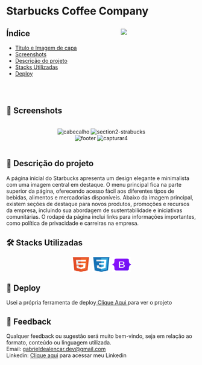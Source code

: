 # Starbucks Coffee Company

<div style="display: inline_block">

<img src="https://logodownload.org/wp-content/uploads/2017/10/Starbucks-logo.png" width="200px" align="right" />

## Índice
 
 - [Título e Imagem de capa](#Starbucks-Coffee-Starbuck)
 - [Screenshots](#Screenshots)
 - [Descrição do projeto](#Descrição-do-projeto)
 - [Stacks Utilizadas](#Stacks-Utilizadas)
 - [Deploy](#Deploy)

</div>

<br>
<br>

## 📸 Screenshots

<br>

<div>
<div align="center">
<img width="500px" alt="cabecalho" src="https://github.com/gabrielalencs/Starbucks-Coffee-Company/assets/127636935/b145d83e-3cad-421f-bfce-40037e6c53ab">
<img width="500px" height="200px" alt="section2-strabucks" src="https://github.com/gabrielalencs/Starbucks-Coffee-Company/assets/127636935/a5b36f47-655f-4594-8db0-1eedcc25e1b9">
<br>
<img width="500px" alt="footer" src="https://github.com/gabrielalencs/Starbucks-Coffee-Company/assets/127636935/5d56d85a-1784-4cd8-b527-6cde001c518b">
<img width="500px" alt="capturar4" src="https://github.com/gabrielalencs/Starbucks-Coffee-Company/assets/127636935/8afce86c-0e4e-436e-a293-d285495d5c4d">
</div>

<br>

## 📄 Descrição do projeto

<p>
   A página inicial do Starbucks apresenta um design elegante e minimalista com uma imagem central em destaque. O menu principal fica na parte superior da página, oferecendo acesso fácil aos diferentes tipos de bebidas, alimentos e mercadorias disponíveis. Abaixo da imagem principal, existem seções de destaque para novos produtos, promoções e recursos da empresa, incluindo sua abordagem de sustentabilidade e iniciativas comunitárias. O rodapé da página inclui links para informações importantes, como política de privacidade e carreiras na empresa.
</p>
 
 ## 🛠 Stacks Utilizadas
 
 <div align="center">
  <img align="center" alt="Alencar-HTML" height="40" width="50" src="https://raw.githubusercontent.com/devicons/devicon/master/icons/html5/html5-original.svg">
 <img align="center" alt="Alencar-CSS" height="40" width="50" src="https://raw.githubusercontent.com/devicons/devicon/master/icons/css3/css3-original.svg">
  <img align="center" alt="Alencar-HTML" height="40" width="50" src="https://raw.githubusercontent.com/devicons/devicon/master/icons/bootstrap/bootstrap-original.svg">
 </div>
 
 ## 🚀 Deploy
 
Usei a própria ferramenta de deploy<a href= "https://gabrielalencs.github.io/Starbucks-Coffee-Company/"> Clique Aqui </a> para ver o projeto
 
 ## 🤝 Feedback
 
 Qualquer feedback ou sugestão será muito bem-vindo, seja em relação ao formato, conteúdo ou linguagem utilizada. 
 <br>
 Email: gabrieldealencar.dev@gmail.com
 <br>
 Linkedin: <a href="www.linkedin.com/in/gabrielalencarr"> Clique aqui</a> para acessar meu Linkedin
 
 




